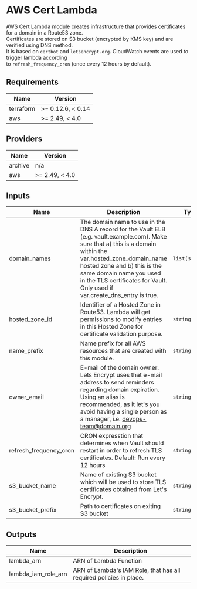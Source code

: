 # AWS Cert Lambda  
AWS Cert Lambda module creates infrastructure that provides certificates for a domain in a Route53 zone.  
Certificates are stored on S3 bucket (encrypted by KMS key) and are verified using DNS method.  
It is based on `certbot` and `letsencrypt.org`. CloudWatch events are used to trigger lambda according  
to `refresh_frequency_cron` (once every 12 hours by default).

## Requirements

| Name | Version |
|------|---------|
| terraform | >= 0.12.6, < 0.14 |
| aws | >= 2.49, < 4.0 |

## Providers

| Name | Version |
|------|---------|
| archive | n/a |
| aws | >= 2.49, < 4.0 |

## Inputs

| Name | Description | Type | Default | Required |
|------|-------------|------|---------|:--------:|
| domain\_names | The domain name to use in the DNS A record for the Vault ELB (e.g. vault.example.com). Make sure that a) this is a domain within the var.hosted\_zone\_domain\_name hosted zone and b) this is the same domain name you used in the TLS certificates for Vault. Only used if var.create\_dns\_entry is true. | `list(string)` | `null` | no |
| hosted\_zone\_id | Identifier of a Hosted Zone in Route53. Lambda will get permissions to modify entries in this Hosted Zone for certificate validation purpose. | `string` | n/a | yes |
| name\_prefix | Name prefix for all AWS resources that are created with this module. | `string` | n/a | yes |
| owner\_email | E-mail of the domain owner. Lets Encrypt uses that e-mail address to send reminders regarding domain expiration. Using an alias is recommended, as it let's you avoid having a single person as a manager, i.e. devops-team@domain.org | `string` | n/a | yes |
| refresh\_frequency\_cron | CRON expresstion that determines when Vault should restart in order to refresh TLS certificates. Default: Run every 12 hours | `string` | `"0 */12 * * ? *"` | no |
| s3\_bucket\_name | Name of existing S3 bucket which will be used to store TLS certificates obtained from Let's Encrypt. | `string` | n/a | yes |
| s3\_bucket\_prefix | Path to certificates on exiting S3 bucket | `string` | n/a | yes |

## Outputs

| Name | Description |
|------|-------------|
| lambda\_arn | ARN of Lambda Function |
| lambda\_iam\_role\_arn | ARN of Lambda's IAM Role, that has all required policies in place. |

